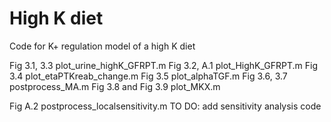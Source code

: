 # High K diet
Code for K+ regulation model of a high K diet

Fig 3.1, 3.3 plot_urine_highK_GFRPT.m
Fig 3.2, A.1 plot_HighK_GFRPT.m
Fig 3.4 plot_etaPTKreab_change.m
Fig 3.5 plot_alphaTGF.m
Fig 3.6, 3.7 postprocess_MA.m
Fig 3.8 and Fig 3.9 plot_MKX.m

Fig A.2 postprocess_localsensitivity.m
TO DO: add sensitivity analysis code
